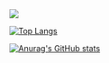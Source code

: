 <img src="https://capsule-render.vercel.app/api?type=cylinder&color=BDBDC8&height=150&section=header&text=Welcome%20to-nl-Sugnhoon's%20git%20hub" />



[![Top Langs](https://github-readme-stats.vercel.app/api/top-langs/?username=swLsh)](https://github.com/anuraghazra/github-readme-stats)

[![Anurag's GitHub stats](https://github-readme-stats.vercel.app/api?username=swLsh)](https://github.com/anuraghazra/github-readme-stats)
